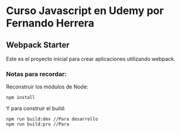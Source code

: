 # Curso Javascript en Udemy por Fernando Herrera


## Webpack Starter

Este es el proyecto inicial para crear aplicaciones utilizando webpack.

### Notas para recordar:
Reconstruir los módulos de Node:

```
npm install
```
Y para construir el build:
```
npm run build:dev //Para desarrollo
npm run build:pro //Para
```